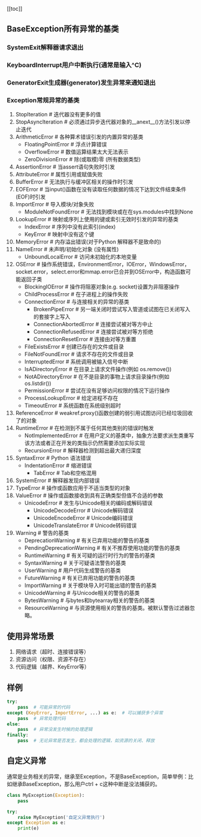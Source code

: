 [[toc]]

## BaseException所有异常的基类
### SystemExit解释器请求退出
### KeyboardInterrupt用户中断执行(通常是输入^C)
### GeneratorExit生成器(generator)发生异常来通知退出
### Exception常规异常的基类
1. StopIteration  # 迭代器没有更多的值
2. StopAsyncIteration  # 必须通过异步迭代器对象的__anext__()方法引发以停止迭代
3. ArithmeticError  # 各种算术错误引发的内置异常的基类
	- FloatingPointError  # 浮点计算错误
	- OverflowError  # 数值运算结果太大无法表示
	- ZeroDivisionError  # 除(或取模)零 (所有数据类型)
1. AssertionError  # 当assert语句失败时引发
2. AttributeError  # 属性引用或赋值失败
3. BufferError  # 无法执行与缓冲区相关的操作时引发
4. EOFError  # 当input()函数在没有读取任何数据的情况下达到文件结束条件(EOF)时引发
5. ImportError  # 导入模块/对象失败
	- ModuleNotFoundError  # 无法找到模块或在在sys.modules中找到None
1. LookupError  # 映射或序列上使用的键或索引无效时引发的异常的基类
	- IndexError  # 序列中没有此索引(index)
	- KeyError  # 映射中没有这个键
1. MemoryError  # 内存溢出错误(对于Python 解释器不是致命的)
2. NameError  # 未声明/初始化对象 (没有属性)
	- UnboundLocalError  # 访问未初始化的本地变量
1. OSError  # 操作系统错误，EnvironmentError，IOError，WindowsError，socket.error，select.error和mmap.error已合并到OSError中，构造函数可能返回子类
	- BlockingIOError  # 操作将阻塞对象(e.g. socket)设置为非阻塞操作
	- ChildProcessError  # 在子进程上的操作失败
	- ConnectionError  # 与连接相关的异常的基类
		- BrokenPipeError  # 另一端关闭时尝试写入管道或试图在已关闭写入的套接字上写入
		- ConnectionAbortedError  # 连接尝试被对等方中止
		- ConnectionRefusedError  # 连接尝试被对等方拒绝
		- ConnectionResetError    # 连接由对等方重置
	- FileExistsError  # 创建已存在的文件或目录
	- FileNotFoundError  # 请求不存在的文件或目录
	- InterruptedError  # 系统调用被输入信号中断
	- IsADirectoryError  # 在目录上请求文件操作(例如 os.remove())
	- NotADirectoryError  # 在不是目录的事物上请求目录操作(例如 os.listdir())
	- PermissionError  # 尝试在没有足够访问权限的情况下运行操作
	- ProcessLookupError  # 给定进程不存在
	- TimeoutError  # 系统函数在系统级别超时
1. ReferenceError  # weakref.proxy()函数创建的弱引用试图访问已经垃圾回收了的对象
2. RuntimeError  # 在检测到不属于任何其他类别的错误时触发
	- NotImplementedError  # 在用户定义的基类中，抽象方法要求派生类重写该方法或者正在开发的类指示仍然需要添加实际实现
	- RecursionError  # 解释器检测到超出最大递归深度
1. SyntaxError  # Python 语法错误
	- IndentationError  # 缩进错误
	   - TabError  # Tab和空格混用
1. SystemError  # 解释器发现内部错误
2. TypeError  # 操作或函数应用于不适当类型的对象
3. ValueError  # 操作或函数接收到具有正确类型但值不合适的参数
	- UnicodeError  # 发生与Unicode相关的编码或解码错误
	   - UnicodeDecodeError  # Unicode解码错误
	   - UnicodeEncodeError  # Unicode编码错误
	   - UnicodeTranslateError  # Unicode转码错误
1. Warning  # 警告的基类
	- DeprecationWarning  # 有关已弃用功能的警告的基类
	- PendingDeprecationWarning  # 有关不推荐使用功能的警告的基类
	- RuntimeWarning  # 有关可疑的运行时行为的警告的基类
	- SyntaxWarning  # 关于可疑语法警告的基类
	- UserWarning  # 用户代码生成警告的基类
	- FutureWarning  # 有关已弃用功能的警告的基类
	- ImportWarning  # 关于模块导入时可能出错的警告的基类
	- UnicodeWarning  # 与Unicode相关的警告的基类
	- BytesWarning  # 与bytes和bytearray相关的警告的基类
	- ResourceWarning  # 与资源使用相关的警告的基类。被默认警告过滤器忽略。
## 使用异常场景
1. 网络请求（超时、连接错误等）
2. 资源访问（权限、资源不存在）
3. 代码逻辑（越界、KeyError等）
## 样例
```python
try:
    pass  # 可能异常的代码
except (KeyError, ImportError, ...) as e:  # 可以捕获多个异常
    pass  # 异常处理代码
else:
    pass  # 异常没发生时候的处理逻辑
finally:
    pass  # 无论异常是否发生，都会处理的逻辑，如资源的关闭、释放
```
## 自定义异常
通常是业务相关的异常，继承至Exception，不是BaseException，简单举例：比如继承BaseException，那么用户ctrl + c这种中断是没法捕获的。
```python
class MyException(Exception):
    pass

try:
    raise MyException('自定义异常执行')
except Exception as e:
    print(e)
```